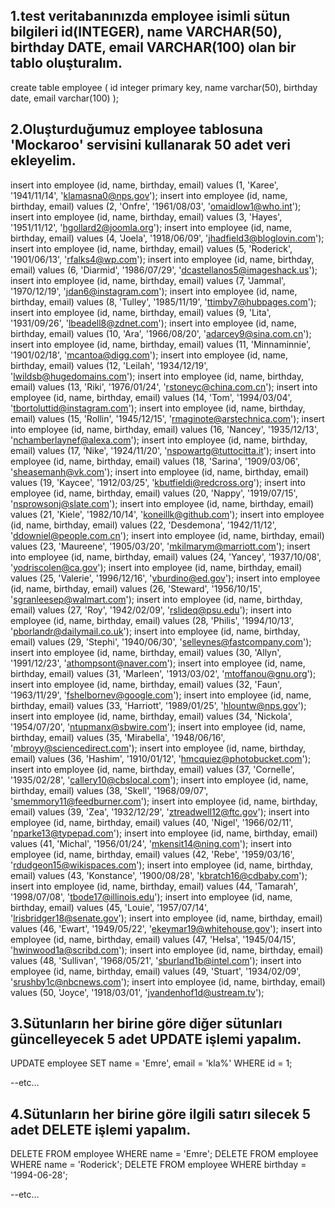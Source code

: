## 1.test veritabanınızda employee isimli sütun bilgileri id(INTEGER), name VARCHAR(50), birthday DATE, email VARCHAR(100) olan bir tablo oluşturalım.

create table employee (
	id integer primary key,
	name varchar(50),
	birthday date,
	email varchar(100)
);

## 2.Oluşturduğumuz employee tablosuna 'Mockaroo' servisini kullanarak 50 adet veri ekleyelim.

insert into employee (id, name, birthday, email) values (1, 'Karee', '1941/11/14', 'klamasna0@nps.gov');
insert into employee (id, name, birthday, email) values (2, 'Onfre', '1961/08/03', 'omaidlow1@who.int');
insert into employee (id, name, birthday, email) values (3, 'Hayes', '1951/11/12', 'hgollard2@joomla.org');
insert into employee (id, name, birthday, email) values (4, 'Joela', '1918/06/09', 'jhadfield3@bloglovin.com');
insert into employee (id, name, birthday, email) values (5, 'Roderick', '1901/06/13', 'rfalks4@wp.com');
insert into employee (id, name, birthday, email) values (6, 'Diarmid', '1986/07/29', 'dcastellanos5@imageshack.us');
insert into employee (id, name, birthday, email) values (7, 'Jammal', '1970/12/19', 'jdan6@instagram.com');
insert into employee (id, name, birthday, email) values (8, 'Tulley', '1985/11/19', 'ttimby7@hubpages.com');
insert into employee (id, name, birthday, email) values (9, 'Lita', '1931/09/26', 'lbeadell8@zdnet.com');
insert into employee (id, name, birthday, email) values (10, 'Ara', '1966/08/20', 'adarcey9@sina.com.cn');
insert into employee (id, name, birthday, email) values (11, 'Minnaminnie', '1901/02/18', 'mcantoa@digg.com');
insert into employee (id, name, birthday, email) values (12, 'Leilah', '1934/12/19', 'lwildsb@hugedomains.com');
insert into employee (id, name, birthday, email) values (13, 'Riki', '1976/01/24', 'rstoneyc@china.com.cn');
insert into employee (id, name, birthday, email) values (14, 'Tom', '1994/03/04', 'tbortoluttid@instagram.com');
insert into employee (id, name, birthday, email) values (15, 'Rollin', '1945/12/15', 'rmaginote@arstechnica.com');
insert into employee (id, name, birthday, email) values (16, 'Nancey', '1935/12/13', 'nchamberlaynef@alexa.com');
insert into employee (id, name, birthday, email) values (17, 'Nike', '1924/11/20', 'nspowartg@tuttocitta.it');
insert into employee (id, name, birthday, email) values (18, 'Sarina', '1909/03/06', 'sheasemanh@vk.com');
insert into employee (id, name, birthday, email) values (19, 'Kaycee', '1912/03/25', 'kbutfieldi@redcross.org');
insert into employee (id, name, birthday, email) values (20, 'Nappy', '1919/07/15', 'nsprowsonj@slate.com');
insert into employee (id, name, birthday, email) values (21, 'Kiele', '1982/10/14', 'koneillk@github.com');
insert into employee (id, name, birthday, email) values (22, 'Desdemona', '1942/11/12', 'ddowniel@people.com.cn');
insert into employee (id, name, birthday, email) values (23, 'Maureene', '1905/03/20', 'mkilmarym@marriott.com');
insert into employee (id, name, birthday, email) values (24, 'Yancey', '1937/10/08', 'yodriscolen@ca.gov');
insert into employee (id, name, birthday, email) values (25, 'Valerie', '1996/12/16', 'vburdino@ed.gov');
insert into employee (id, name, birthday, email) values (26, 'Steward', '1956/10/15', 'sgranleesep@walmart.com');
insert into employee (id, name, birthday, email) values (27, 'Roy', '1942/02/09', 'rslideq@psu.edu');
insert into employee (id, name, birthday, email) values (28, 'Philis', '1994/10/13', 'pborlandr@dailymail.co.uk');
insert into employee (id, name, birthday, email) values (29, 'Stephi', '1940/06/30', 'selleynes@fastcompany.com');
insert into employee (id, name, birthday, email) values (30, 'Allyn', '1991/12/23', 'athompsont@naver.com');
insert into employee (id, name, birthday, email) values (31, 'Marleen', '1913/03/02', 'mtoffanou@gnu.org');
insert into employee (id, name, birthday, email) values (32, 'Faun', '1963/11/29', 'fshelbornev@google.com');
insert into employee (id, name, birthday, email) values (33, 'Harriott', '1989/01/25', 'hlountw@nps.gov');
insert into employee (id, name, birthday, email) values (34, 'Nickola', '1954/07/20', 'ntupmanx@sbwire.com');
insert into employee (id, name, birthday, email) values (35, 'Mirabella', '1948/06/16', 'mbroyy@sciencedirect.com');
insert into employee (id, name, birthday, email) values (36, 'Hashim', '1910/01/12', 'hmcquiez@photobucket.com');
insert into employee (id, name, birthday, email) values (37, 'Cornelle', '1935/02/28', 'callery10@cbslocal.com');
insert into employee (id, name, birthday, email) values (38, 'Skell', '1968/09/07', 'smemmory11@feedburner.com');
insert into employee (id, name, birthday, email) values (39, 'Zea', '1932/12/29', 'ztreadwell12@ftc.gov');
insert into employee (id, name, birthday, email) values (40, 'Nigel', '1966/02/11', 'nparke13@typepad.com');
insert into employee (id, name, birthday, email) values (41, 'Michal', '1956/01/24', 'mkensit14@ning.com');
insert into employee (id, name, birthday, email) values (42, 'Rebe', '1959/03/16', 'rdudgeon15@wikispaces.com');
insert into employee (id, name, birthday, email) values (43, 'Konstance', '1900/08/28', 'kbratch16@cdbaby.com');
insert into employee (id, name, birthday, email) values (44, 'Tamarah', '1998/07/08', 'tbode17@illinois.edu');
insert into employee (id, name, birthday, email) values (45, 'Louie', '1957/07/14', 'lrisbridger18@senate.gov');
insert into employee (id, name, birthday, email) values (46, 'Ewart', '1949/05/22', 'ekeymar19@whitehouse.gov');
insert into employee (id, name, birthday, email) values (47, 'Helsa', '1945/04/15', 'hwinwood1a@scribd.com');
insert into employee (id, name, birthday, email) values (48, 'Sullivan', '1968/05/21', 'sburland1b@intel.com');
insert into employee (id, name, birthday, email) values (49, 'Stuart', '1934/02/09', 'srushby1c@nbcnews.com');
insert into employee (id, name, birthday, email) values (50, 'Joyce', '1918/03/01', 'jvandenhof1d@ustream.tv');

## 3.Sütunların her birine göre diğer sütunları güncelleyecek 5 adet UPDATE işlemi yapalım.

UPDATE employee
SET name = 'Emre',
	email = 'kla%'
WHERE id = 1;

--etc...

## 4.Sütunların her birine göre ilgili satırı silecek 5 adet DELETE işlemi yapalım.

DELETE FROM employee
WHERE name = 'Emre';
DELETE FROM employee
WHERE name = 'Roderick';
DELETE FROM employee
WHERE birthday = '1994-06-28';

--etc...

